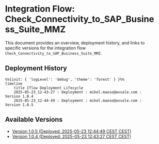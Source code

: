 # Integration Flow: Check_Connectivity_to_SAP_Business_Suite_MMZ

This document provides an overview, deployment history, and links to specific versions for the integration flow `Check_Connectivity_to_SAP_Business_Suite_MMZ`.

## Deployment History
<!-- DEPLOYMENT_TIMELINE_START -->
```mermaid
%%{init: { 'logLevel': 'debug', 'theme': 'forest' } }%%
timeline
    title Iflow Deployment Lifecycle
    2025-05-23_12-43-27 : Deployment : mikel.maeso@avvale.com : Version 1.0.4
    2025-05-23_12-44-49 : Deployment : mikel.maeso@avvale.com : Version 1.0.5
```
<!-- DEPLOYMENT_TIMELINE_END -->

## Available Versions
<!-- VERSION_LINKS_START -->
- [Version 1.0.5 (Deployed: 2025-05-23 12:44:49 CEST CEST)](./1.0.5/readme.md)
- [Version 1.0.4 (Deployed: 2025-05-23 12:43:27 CEST CEST)](./1.0.4/readme.md)
<!-- VERSION_LINKS_END -->